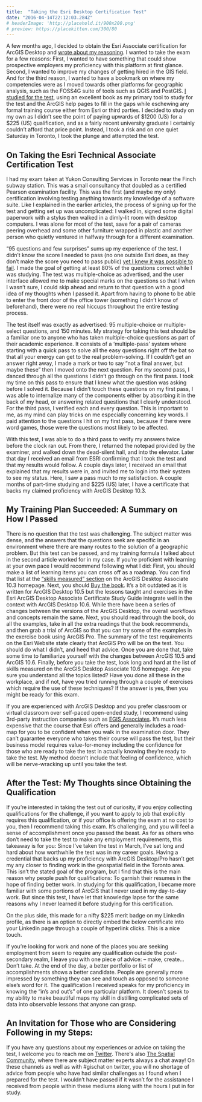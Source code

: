 ```yaml
---
title:  "Taking the Esri Desktop Certification Test"
date: "2016-04-14T22:12:03.284Z"
# headerImage: 'http://placehold.it/900x200.png'
# preview: https://placekitten.com/300/80
---
```


A few months ago, I decided to obtain the Esri Associate certification for ArcGIS Desktop and [wrote about my reasoning](/blog/esri-certification-1). I wanted to take the exam for a few reasons: First, I wanted to have something that could show prospective employers my proficiency with this platform at first glance. Second, I wanted to improve my changes of getting hired in the GIS field. And for the third reason, I wanted to have a bookmark on where my competencies were as I moved towards other platforms for geographic analysis, such as the FOSS4G suite of tools such as QGIS and PostGIS. [I studied for the test](/blog/esri-certification-2), using an excellent book as my primary tool to study for the test and the ArcGIS help pages to fill in the gaps while eschewing any formal training course either from Esri or third parties. I decided to study on my own as I didn’t see the point of paying upwards of $1200 (US) for a $225 (US) qualification, and as a fairly recent university graduate I certainly couldn’t afford that price point. Instead, I took a risk and on one quiet Saturday in Toronto, I took the plunge and attempted the test.

## On Taking the Esri Technical Associate Certification Test

I had my exam taken at Yukon Consulting Services in Toronto near the Finch subway station. This was a small consultancy that doubled as a certified Pearson examination facility. This was the first (and maybe my only) certification involving testing anything towards my knowledge of a software suite. Like I explained in the earlier articles, the process of signing up for the test and getting set up was uncomplicated: I walked in, signed some digital paperwork with a stylus then walked in a dimly-lit room with desktop computers. I was alone for most of the test, save for a pair of cameras peering overhead and some other furniture wrapped in plastic and another person who quietly ventured in halfway through for a different examination.

“95 questions and few surprises” sums up my experience of the test. I didn’t know the score I needed to pass (no one outside Esri does, as they don’t make the score you need to pass public) [yet I knew it was possible to fail](https://www.reddit.com/r/gis/comments/3ancsd/i_just_failed_the_esri_desktop_associate_101/). I made the goal of getting at least 80% of the questions correct while I was studying. The test was multiple-choice as advertised, and the user interface allowed me to make special marks on the questions so that I when I wasn’t sure, I could skip ahead and return to that question with a good idea of my thoughts when I passed it. Apart from having to phone to be able to enter the front door of the office tower (something I didn’t know of beforehand), there were no real hiccups throughout the entire testing process.

The test itself was exactly as advertised: 95 multiple-choice or multiple-select questions, and 150 minutes. My strategy for taking this test should be a familiar one to anyone who has taken multiple-choice questions as part of their academic experience. It consists of a ‘multiple-pass’ system where starting with a quick pass to solve all the easy questions right off the bat so that all your energy can get to the real problem-solving. If I couldn’t get an answer right away, I made a mark or two to say “not a final answer, but maybe these” then I moved onto the next question. For my second pass, I danced through all the questions I didn’t go through on the first pass. I took my time on this pass to ensure that I knew what the question was asking before I solved it. Because I didn’t touch these questions on my first pass, I was able to internalize many of the components either by absorbing it in the back of my head, or answering related questions that I clearly understood. For the third pass, I verified each and every question. This is important to me, as my mind can play tricks on me especially concerning key words. I paid attention to the questions I hit on my first pass, because if there were word games, those were the questions most likely to be affected.

With this test, I was able to do a third pass to verify my answers twice before the clock ran out. From there, I returned the notepad provided by the examiner, and walked down the dead-silent hall, and into the elevator. Later that day I received an email from ESRI confirming that I took the test and that my results would follow. A couple days later, I received an email that explained that my results were in, and invited me to login into their system to see my status. Here, I saw a pass much to my satisfaction. A couple months of part-time studying and $225 (US) later, I have a certificate that backs my claimed proficiency with ArcGIS Desktop 10.3.

## My Training Plan Succeeded: A Summary on How I Passed

There is no question that the test was challenging. The subject matter was dense, and the answers that the questions seek are specific in an environment where there are many routes to the solution of a geographic problem. But this test can be passed, and my training formula I talked about in the second article worked for in my case. If you’re proficient with learning at your own pace I would recommend following what I did: First, you should make a list of learning items you can cross off as a roadmap. You can find that list at the [“skills measured” section](https://www.esri.com/training/catalog/576621cbecbdb2fa0984b16a/arcgis-desktop-associate-10.3/#tab2) on the ArcGIS Desktop Associate 10.3 homepage. Next, you should [Buy the book](https://www.amazon.ca/ArcGIS-Desktop-Associate-Certification-Study/dp/1589485149/ref=sr_1_1?s=books&ie=UTF8&qid=1533564649&sr=1-1&keywords=esri+arcgis+desktop+associate+certification+study+guide). It’s a bit outdated as it is written for ArcGIS Desktop 10.5 but the lessons taught and exercises in the Esri ArcGIS Desktop Associate Certificate Study Guide integrate well in the context with ArcGIS Desktop 10.6. While there have been a series of changes between the versions of the ArcGIS Desktop, the overall workflows and concepts remain the same. Next, you should read through the book, do all the examples, take in all the extra readings that the book recommends, and then grab a trial of ArcGIS so that you can try some of the examples in the exercise book using ArcGIS Pro. The summary of the test requirements on the Esri Website state clearly that ArcGIS Pro will be on the test. You should do what I didn’t, and heed that advice. Once you are done that, take some time to familiarize yourself with the changes between ArcGIS 10.5 and ArcGIS 10.6. Finally, before you take the test, look long and hard at the list of skills measured on the ArcGIS Desktop Associate 10.6 homepage. Are you sure you understand all the topics listed? Have you done all these in the workplace, and if not, have you tried running through a couple of exercises which require the use of these techniques? If the answer is yes, then you might be ready for this exam.

If you are experienced with ArcGIS Desktop and you prefer classroom or virtual classroom over self-paced open-ended study, I recommend using 3rd-party instruction companies such as [EGIS Associates](https://www.egisassociates.com/). It’s much less expensive that the course that Esri offers and generally includes a road-map for you to be confident when you walk in the examination door. They can’t guarantee everyone who takes their course will pass the test, but their business model requires value-for-money including the confidence for those who are ready to take the test in actually knowing they’re ready to take the test. My method doesn’t include that feeling of confidence, which will be nerve-wracking up until you take the test.

## After the Test: My Thoughts since Obtaining the Qualification

If you’re interested in taking the test out of curiosity, if you enjoy collecting qualifications for the challenge, if you want to apply to job that explicitly requires this qualification, or if your office is offering the exam at no cost to you, then I recommend taking this exam. It’s challenging, and you will feel a sense of accomplishment once you passed the beast. As for as others who don’t need to take the test to make any employment requirements, this takeaway is for you: Since I’ve taken the test in March, I’ve sat long and hard about how worthwhile the test was in my career goals. Having a credential that backs up my proficiency with ArcGIS Desktop/Pro hasn’t get my any closer to finding work in the geospatial field in the Toronto area. This isn’t the stated goal of the program, but I find that this is the main reason why people push for qualifications: To garnish their resumes in the hope of finding better work. In studying for this qualification, I became more familiar with some portions of ArcGIS that I never used in my day-to-day work. But since this test, I have let that knowledge lapse for the same reasons why I never learned it before studying for this certification.

On the plus side, this made for a nifty $225 merit badge on my Linkedin profile, as there is an option to directly embed the below certificate into your Linkedin page through a couple of hyperlink clicks. This is a nice touch.

If you’re looking for work and none of the places you are seeking employment from seem to require any qualification outside the post-secondary realm, I leave you with one piece of advice: – make, create… Don’t take. At the end of the day, a better portfolio or list of accomplishments shows a better candidate. People are generally more impressed by something they can see and touch as opposed to someone else’s word for it. The qualification I received speaks for my proficiency in knowing the “in’s and out’s” of one particular platform. It doesn’t speak to my ability to make beautiful maps my skill in distilling complicated sets of data into observable lessons that anyone can grasp.

## An Invitation for Those who are Considering Following in my Steps:

If you have any questions about my experiences or advice on taking the test, I welcome you to reach me on [Twitter](https://twitter.com/brian_bancroft). There's also [The Spatial Community](https://http://thespatialcommunity.org/), where there are subject matter experts always a chat away! On these channels as well as with #gischat on twitter, you will no shortage of advice from people who have had similar challenges as I found when I prepared for the test. I wouldn’t have passed if it wasn’t for the assistance I received from people within these mediums along with the hours I put in for study.
